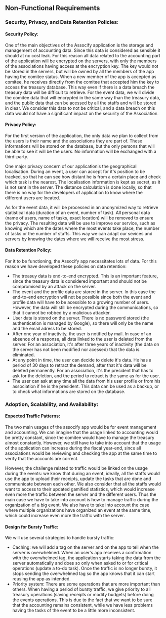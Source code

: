 ## Non-Functional Requirements

### Security, Privacy, and Data Retention Policies:

#### Security Policy:
One of the main objectives of the Assocify application is the storage and management of accounting data. Since this data is considered as sensible it should at no cost leak. For this reason all data related to the accounting part of the application will be encrypted on the servers, with only the members of the associations having access at the encryption key. The key would not be stored in the servers, but will be owned by all the members of the app having the comitee status. When a new member of the app is accepted as comitee, he receives directly from the comitee that accepted him the key to access the treasury database. This way even if there is a data breach the treasury data will be difficult to retrieve. For the event data, we will divide the comitee data that will encrypted in the same way than the treasury data, and the public data that can be acessed by all the staffs and will be stored in clear. We consider this data to not be critical, and a data breach on this data would not have a significant impact on the security of the Association.

#### Privacy Policy:
For the first version of the application, the only data we plan to collect from the users is their name and the associations they are part of. These informations will be stored on the database, but the only persons that will be able to see it will be the users. No information will be exchanged with a third-party. 

One major privacy concern of our applicationis the geographical localisation. During an event, a user can accept for it's position to be tracked, so that he can see how distant he is from a certain place  and check which task is the nearest. The localisation information is kept as secret, as it is not sent in the server. The distance calculation is done locally, so that there is no way for the developers of application to know where the different users are located.

As for the event data, it will be processed in an anonymized way to retrieve statistical data (duration of an event, number of task). All personal data (name of users, name of tasks, exact location) will be removed to ensure the privacy. The resulting data will be use to improve our service, such as knowing which are the dates where the most events take place, the number of tasks or the number of staffs. This way we can adapt our sevices and servers by knowing the dates where we will receive the most stress.


#### Data Retention Policy:
For it to be functioning, the Assocify app necessitates lots of data. For this reason we have developed these policies on data retention:
- The treasuy data is end-to-end encrypted. This is an important feature, since the treasury data is considered important and should not be compromised by an attack on the server.
- The event and the profile data are stored in the server. In this case the end-to-end encryption will not be possible since both the event and profile data will have to be acessible to a growing number of users. However, the data will still be encrypted during the communications, so that it cannot be robbed by a malicious attacker.
- User data is stored on the server. There is no password stored (the authentication is managed by Google), so there will only be the name and the email adress to be stored. 
- After one year of inactivity, the user is notified by mail. In case of an absence of a response, all data linked to the user is deleted from the server. For an association, it's after three years of inactivity (the data on the server has not been modified nor acessed) that the data is eliminated.
- At any point in time, the user can decide to delete it's data. He has a period of 30 days to retract the demand, after that it's data will be deleted permanently. For an association, it's the president that has to ask for the deletion, and the period to retract is the same as for the user.
- The user can ask at any time all the data from his user profile or from his association if he is the president. This data can be used as a backup, or to check what informations are stored on the database.

### Adoption, Scalability, and Availability:

#### Expected Traffic Patterns:
The two main usages of the assocify app would be for event management and accounting. We can imagine that the usage linked to accounting would be pretty constant, since the comitee would have to manage the treasury almost constantly. However, we still have to take into account that the usage of the application can increase during the fiscal year-end, since all associations would be reviewing and checking the app at the same time to verify that the accounts are correct.

However, the challenge related to traffic would be linked on the usage during the events: we know that during an event, ideally, all the staffs would use the app to upload their receipts, update the tasks that are done and communicate between each other. We also consider that all the staffs would want to access to their updated gamified statistics, which would increase even more the traffic between the server and the different users. Thus the main case we have to take into account is how to manage traffic during the organization of a big event. We also have to take into account the case where multiple organizations have organized an event at the same time, which could increase even more the traffic with the server.


#### Design for Bursty Traffic:
We will use several strategies to handle bursty traffic:
- Caching: we will add a tag on the server and on the app to tell when the server is overwhelmed. When an user's app receives a confirmation with the overwhelmed tag, the application starts taking the data from the server automatically and does so only when asked to or for critical operations (update a to-do task). Once the traffic is no longer bursty, it stops sending the overwhelmed tag so the app knows that it can start reusing the app as intended.
- Priority system: There are some operations that are more important than others. When having a period of bursty traffic, we give priority to all treasury operations (saving receipts or modify budgets) before doing the events operations. This is due to the fact that we want to be sure that the accounting remains consistent, while we have less problems having the tasks of the event to be a little more inconsistent.